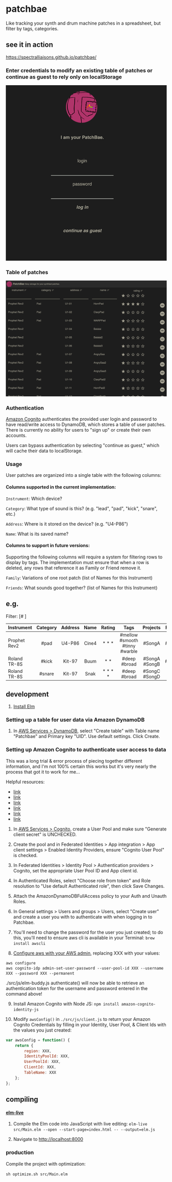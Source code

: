 # patchbae
Like tracking your synth and drum machine patches in a spreadsheet, but filter by tags, categories.

## see it in action
https://spectralliaisons.github.io/patchbae/

### Enter credentials to modify an existing table of patches or continue as guest to rely only on localStorage
![an image examplar](./rsc/screen0.jpg)

### Table of patches
![an image examplar](./rsc/screen1.jpg)

### Authentication

[Amazon Cognito](https://us-west-2.console.aws.amazon.com/cognito) authenticates the provided user login and password to have read/write access to DynamoDB, which stores a table of user patches. There is currently no ability for users to "sign up" or create their own accounts.

Users can bypass authentication by selecting "continue as guest," which will cache their data to localStorage.

### Usage

User patches are organized into a single table with the following columns:

#### Columns supported in the current implementation:

`Instrument`: Which device?

`Category`: What type of sound is this? (e.g. "lead", "pad", "kick", "snare", etc.)

`Address`: Where is it stored on the device? (e.g. "U4-P86")

`Name`: What is its saved name?

#### Columns to support in future versions:

Supporting the following columns will require a system for filtering rows to display by tags. The implementation must ensure that when a row is deleted, any rows that reference it as Family or Friend remove it.

`Family`: Variations of one root patch (list of Names for this Instrument)

`Friends`: What sounds good together? (list of Names for this Instrument)

## e.g.
Filter: [#     ]

Instrument | Category | Address | Name | Rating | Tags | Projects | Family | Friends|
|-|:-:|:-:|:-:|:-:|:-:|:-:|:-:|:-:|
| Prophet Rev2 | #pad | U4-P86 | Cine4 | * * * | #mellow #smooth #tinny #warble | #SongA | #Buum | # |
| Roland TR-8S | #kick | Kit-97 | Buum | * * | #deep #broad | #SongA #SongB | #Cine4 | #Snak |
| Roland TR-8S | #snare | Kit-97 | Snak | * * * * | #deep #broad | #SongC #SongD | # | #Buum |

## development

1. [Install Elm](https://guide.elm-lang.org/install/elm.html)

### Setting up a table for user data via Amazon DynamoDB

1. In [AWS Services > DynamoDB](https://us-west-2.console.aws.amazon.com/dynamodb), select "Create table" with Table name "Patchbae" and Primary key "UID". Use default settings. Click Create.

### Setting up Amazon Cognito to authenticate user access to data

This was a long trial & error process of piecing together different information, and I'm not 100% certain this works but it's very nearly the process that got it to work for me...

Helpful resources: 
- [link](https://tutorialedge.net/projects/building-blog-with-vuejs-aws/part-5-getting-started-with-cognito/)
- [link](https://aws.amazon.com/blogs/mobile/building-fine-grained-authorization-using-amazon-cognito-user-pools-groups/)
- [link](https://docs.aws.amazon.com/AWSJavaScriptSDK/latest/AWS/CognitoIdentity.html)
- [link](https://docs.aws.amazon.com/AWSJavaScriptSDK/latest/AWS/CognitoIdentityCredentials.html)
- [link](https://aws.amazon.com/blogs/mobile/building-fine-grained-authorization-using-amazon-cognito-user-pools-groups/)
- [link](https://tutorialedge.net/projects/building-blog-with-vuejs-aws/part-5-getting-started-with-cognito/)

1. In [AWS Services > Cognito](https://us-west-2.console.aws.amazon.com/cognito), create a User Pool and make sure "Generate client secret" is UNCHECKED. 

2. Create the pool and in Federated Identities > App integration > App client settings > Enabled Identity Providers, ensure "Cognito User Pool" is checked.

3. In Federated Identities > Identity Pool > Authentication providers > Cognito, set the appropriate User Pool ID and App client id.

4. In Authenticated Roles, select "Choose role from token" and Role resolution to "Use default Authenticated role", then click Save Changes.

5. Attach the AmazonDynamoDBFullAccess policy to your Auth and Unauth Roles.

6. In General settings > Users and groups > Users, select "Create user" and create a user you with to authenticate with when logging in to Patchbae.

7. You'll need to change the password for the user you just created; to do this, you'll need to ensure aws cli is available in your Terminal:
`brew install awscli`

8. [Configure aws with your AWS admin](https://awscli.amazonaws.com/v2/documentation/api/latest/reference/cognito-idp/admin-set-user-password.html), replacing XXX with your values:
```
aws configure
aws cognito-idp admin-set-user-password --user-pool-id XXX --username XXX --password XXX --permanent
```

./src/js/elm-buddy.js authenticate() will now be able to retrieve an authentication token for the username and password entered in the command above!

9. Install Amazon Cognito with Node JS:
`npm install amazon-cognito-identity-js`

10. Modify `awsConfig()` in `./src/js/client.js` to return your Amazon Cognito Credentials by filling in your Identity, User Pool, & Client Ids with the values you just created:
```js
var awsConfig = function() {
    return {
        region: XXX,
        IdentityPoolId: XXX,
        UserPoolId: XXX,
        ClientId: XXX,
        TableName: XXX
    };
};
```

## compiling

#### [elm-live](https://www.elm-live.com/)

1. Compile the Elm code into JavaScript with live editing:
`elm-live src/Main.elm --open --start-page=index.html -- --output=elm.js`

2. Navigate to [http://localhost:8000](http://localhost:8000)

### production

Compile the project with optimization:

`sh optimize.sh src/Main.elm`